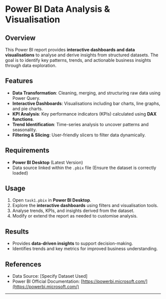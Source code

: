 # Power BI Data Analysis & Visualisation

## Overview

This Power BI report provides **interactive dashboards and data visualisations** to analyse and derive insights from structured datasets. The goal is to identify key patterns, trends, and actionable business insights through data exploration.

## Features

- **Data Transformation**: Cleaning, merging, and structuring raw data using Power Query.
- **Interactive Dashboards**: Visualisations including bar charts, line graphs, and pie charts.
- **KPI Analysis**: Key performance indicators (KPIs) calculated using **DAX functions**.
- **Trend Identification**: Time-series analysis to uncover patterns and seasonality.
- **Filtering & Slicing**: User-friendly slicers to filter data dynamically.

## Requirements

- **Power BI Desktop** (Latest Version)
- Data source linked within the `.pbix` file (Ensure the dataset is correctly loaded)

## Usage

1. Open `task1.pbix` in **Power BI Desktop**.
2. Explore the **interactive dashboards** using filters and visualisation tools.
3. Analyse trends, KPIs, and insights derived from the dataset.
4. Modify or extend the report as needed to customise analysis.

## Results

- Provides **data-driven insights** to support decision-making.
- Identifies trends and key metrics for improved business understanding.

## References

- Data Source: [Specify Dataset Used]
- Power BI Official Documentation: [https://powerbi.microsoft.com/](https://powerbi.microsoft.com/)

---


